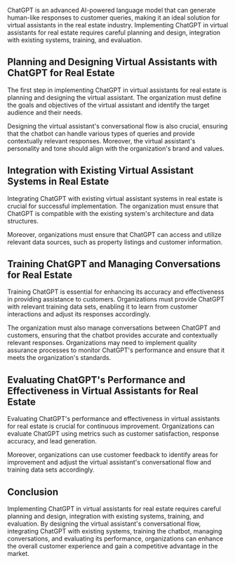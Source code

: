 

ChatGPT is an advanced AI-powered language model that can generate human-like responses to customer queries, making it an ideal solution for virtual assistants in the real estate industry. Implementing ChatGPT in virtual assistants for real estate requires careful planning and design, integration with existing systems, training, and evaluation.

Planning and Designing Virtual Assistants with ChatGPT for Real Estate
----------------------------------------------------------------------

The first step in implementing ChatGPT in virtual assistants for real estate is planning and designing the virtual assistant. The organization must define the goals and objectives of the virtual assistant and identify the target audience and their needs.

Designing the virtual assistant's conversational flow is also crucial, ensuring that the chatbot can handle various types of queries and provide contextually relevant responses. Moreover, the virtual assistant's personality and tone should align with the organization's brand and values.

Integration with Existing Virtual Assistant Systems in Real Estate
------------------------------------------------------------------

Integrating ChatGPT with existing virtual assistant systems in real estate is crucial for successful implementation. The organization must ensure that ChatGPT is compatible with the existing system's architecture and data structures.

Moreover, organizations must ensure that ChatGPT can access and utilize relevant data sources, such as property listings and customer information.

Training ChatGPT and Managing Conversations for Real Estate
-----------------------------------------------------------

Training ChatGPT is essential for enhancing its accuracy and effectiveness in providing assistance to customers. Organizations must provide ChatGPT with relevant training data sets, enabling it to learn from customer interactions and adjust its responses accordingly.

The organization must also manage conversations between ChatGPT and customers, ensuring that the chatbot provides accurate and contextually relevant responses. Organizations may need to implement quality assurance processes to monitor ChatGPT's performance and ensure that it meets the organization's standards.

Evaluating ChatGPT's Performance and Effectiveness in Virtual Assistants for Real Estate
----------------------------------------------------------------------------------------

Evaluating ChatGPT's performance and effectiveness in virtual assistants for real estate is crucial for continuous improvement. Organizations can evaluate ChatGPT using metrics such as customer satisfaction, response accuracy, and lead generation.

Moreover, organizations can use customer feedback to identify areas for improvement and adjust the virtual assistant's conversational flow and training data sets accordingly.

Conclusion
----------

Implementing ChatGPT in virtual assistants for real estate requires careful planning and design, integration with existing systems, training, and evaluation. By designing the virtual assistant's conversational flow, integrating ChatGPT with existing systems, training the chatbot, managing conversations, and evaluating its performance, organizations can enhance the overall customer experience and gain a competitive advantage in the market.
